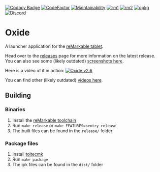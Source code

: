[![Codacy Badge](https://app.codacy.com/project/badge/Grade/4a69f96e44504f7286d92abec506881a)](https://www.codacy.com/gh/Eeems-Org/oxide/dashboard?utm_source=github.com&amp;utm_medium=referral&amp;utm_content=Eeems-Org/oxide&amp;utm_campaign=Badge_Grade)
[![CodeFactor](https://www.codefactor.io/repository/github/eeems-org/oxide/badge)](https://www.codefactor.io/repository/github/eeems-org/oxide)
[![Maintainability](https://api.codeclimate.com/v1/badges/db8574df9b0b8a1100bc/maintainability)](https://codeclimate.com/github/Eeems/oxide/maintainability)
[![rm1](https://img.shields.io/badge/rM1-supported-green)](https://remarkable.com/store/remarkable)
[![rm2](https://img.shields.io/badge/rM2-supported-green)](https://remarkable.com/store/remarkable-2)
[![opkg](https://img.shields.io/badge/OPKG-oxide-blue)](https://toltec-dev.org/)
[![Discord](https://img.shields.io/discord/385916768696139794.svg?label=reMarkable&logo=discord&logoColor=ffffff&color=7389D8&labelColor=6A7EC2)](https://discord.gg/ATqQGfu)

# Oxide

A launcher application for the [reMarkable tablet](https://remarkable.com/).

Head over to the [releases](https://github.com/Eeems/oxide/releases) page for more information on the latest release. You can also see some (likely outdated) [screenshots here](https://github.com/Eeems/oxide/wiki/Screenshots).

Here is a video of it in action:
[![Oxide v2.6](https://i.imgur.com/IA7wAsE.png[/img])]([https://youtu.be/rIRKgqy21L0](https://youtu.be/FdgWUUUST9o) "Oxide v2.6")

You can find other (likely outdated) [videos here](https://github.com/Eeems/oxide/wiki/Videos).

## Building

### Binaries

 1. Install the [reMarkable toolchain](https://remarkable.guide/devel/toolchains.html#official-toolchain)
 2. Run `make release` or `make FEATURES=sentry release`
 3. The built files can be found in the `release/` folder

### Package files

 1. Install [toltecmk](https://pypi.org/project/toltecmk/)
 2. Run `make package`
 3. The ipk files can be found in the `dist/` folder
